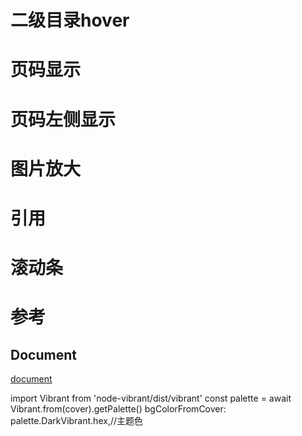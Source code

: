 # 二级目录hover
# 页码显示
# 页码左侧显示
# 图片放大
# 引用
# 滚动条
# 参考

## Document
[document](https://jinhuan138.github.io/docs/)

import Vibrant from 'node-vibrant/dist/vibrant'
const palette = await Vibrant.from(cover).getPalette()
bgColorFromCover: palette.DarkVibrant.hex,//主题色
